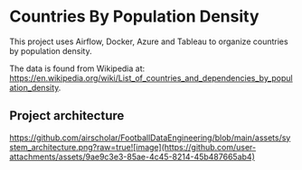 # Countries By Population Density
This project uses Airflow, Docker, Azure and Tableau to organize countries by population density.

The data is found from Wikipedia at: https://en.wikipedia.org/wiki/List_of_countries_and_dependencies_by_population_density.

## Project architecture
https://github.com/airscholar/FootballDataEngineering/blob/main/assets/system_architecture.png?raw=true![image](https://github.com/user-attachments/assets/9ae9c3e3-85ae-4c45-8214-45b487665ab4)

